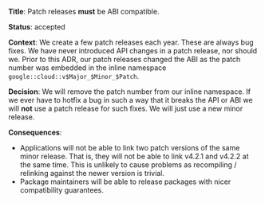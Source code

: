 **Title**: Patch releases **must** be ABI compatible.

**Status**: accepted

**Context**: We create a few patch releases each year. These are always bug
fixes. We have never introduced API changes in a patch release, nor should we.
Prior to this ADR, our patch releases changed the ABI as the patch number was
embedded in the inline namespace `google::cloud::v$Major_$Minor_$Patch`.

**Decision**: We will remove the patch number from our inline namespace. If we
ever have to hotfix a bug in such a way that it breaks the API or ABI we will
**not** use a patch release for such fixes. We will just use a new minor
release.

**Consequences**:

- Applications will not be able to link two patch versions of the same minor
  release. That is, they will not be able to link v4.2.1 and v4.2.2 at the same
  time. This is unlikely to cause problems as recompiling / relinking against
  the newer version is trivial.
- Package maintainers will be able to release packages with nicer compatibility
  guarantees.
